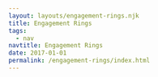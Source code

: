 ```yaml
---
layout: layouts/engagement-rings.njk
title: Engagement Rings
tags:
  - nav
navtitle: Engagement Rings
date: 2017-01-01
permalink: /engagement-rings/index.html
---
```

